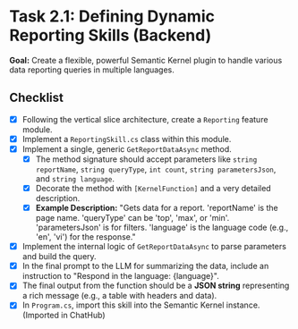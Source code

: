 # Task 2.1: Defining Dynamic Reporting Skills (Backend)

**Goal:** Create a flexible, powerful Semantic Kernel plugin to handle various data reporting queries in multiple languages.

## Checklist

- [x] Following the vertical slice architecture, create a `Reporting` feature module.
- [x] Implement a `ReportingSkill.cs` class within this module.
- [x] Implement a single, generic `GetReportDataAsync` method.
  - [x] The method signature should accept parameters like `string reportName`, `string queryType`, `int count`, `string parametersJson`, and `string language`.
  - [x] Decorate the method with `[KernelFunction]` and a very detailed description.
  - [x] **Example Description:** "Gets data for a report. 'reportName' is the page name. 'queryType' can be 'top', 'max', or 'min'. 'parametersJson' is for filters. 'language' is the language code (e.g., 'en', 'vi') for the response."
- [x] Implement the internal logic of `GetReportDataAsync` to parse parameters and build the query.
- [x] In the final prompt to the LLM for summarizing the data, include an instruction to "Respond in the language: {language}".
- [x] The final output from the function should be a **JSON string** representing a rich message (e.g., a table with headers and data).
- [x] In `Program.cs`, import this skill into the Semantic Kernel instance. (Imported in ChatHub) 